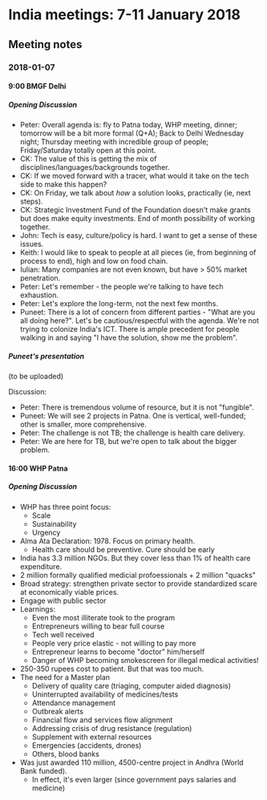 # India meetings: 7-11 January 2018

## Meeting notes

### 2018-01-07

#### 9:00 BMGF Delhi

##### Opening Discussion

- Peter: Overall agenda is: fly to Patna today, WHP meeting, dinner; tomorrow will be a bit more formal (Q+A); Back to Delhi Wednesday night; Thursday meeting with incredible group of people; Friday/Saturday totally open at this point.
- CK: The value of this is getting the mix of disciplines/languages/backgrounds together.
- CK: If we moved forward with a tracer, what would it take on the tech side to make this happen?
- CK: On Friday, we talk about _how_ a solution looks, practically (ie, next steps).
- CK: Strategic Investment Fund of the Foundation doesn't make grants but does make equity investments. End of month possibility of working together.
- John: Tech is easy, culture/policy is hard. I want to get a sense of these issues.
- Keith: I would like to speak to people at all pieces (ie, from beginning of process to end), high and low on food chain.
- Iulian: Many companies are not even known, but have > 50% market penetration.
- Peter: Let's remember - the people we're talking to have tech exhaustion.
- Peter: Let's explore the long-term, not the next few months.
- Puneet: There is a lot of concern from different parties - "What are you all doing here?". Let's be cautious/respectful with the agenda. We're not trying to colonize India's ICT. There is ample precedent for people walking in and saying "I have the solution, show me the problem".

##### Puneet's presentation

(to be uploaded)

Discussion:

- Peter: There is tremendous volume of resource, but it is not "fungible".
- Puneet: We will see 2 projects in Patna. One is vertical, well-funded; other is smaller, more comprehensive.
- Peter: The challenge is not TB; the challenge is health care delivery.
- Peter: We are here for TB, but we're open to talk about the bigger problem.



#### 16:00 WHP Patna

##### Opening Discussion

- WHP has three point focus:
  - Scale
  - Sustainability
  - Urgency
- Alma Ata Declaration: 1978. Focus on primary health.
  - Health care should be preventive. Cure should be early
- India has 3.3 million NGOs. But they cover less than 1% of health care expenditure.
- 2 million formally qualified medicial profoessionals + 2 million "quacks"
- Broad strategy: strengthen private sector to provide standardized scare at economically viable prices.
- Engage with public sector
- Learnings:
  - Even the most illiterate took to the program
  - Entrepreneurs willing to bear full course
  - Tech well received
  - People very price elastic - not willing to pay more
  - Entrepreneur learns to become "doctor" him/herself
  - Danger of WHP becoming smokescreen for illegal medical activities!
- 250-350 rupees cost to patient. But that was too much.
- The need for a Master plan
  - Delivery of quality care (triaging, computer aided diagnosis)
  - Uninterrupted availability of medicines/tests
  - Attendance management
  - Outbreak alerts
  - Financial flow and services flow alignment
  - Addressing crisis of drug resistance (regulation)
  - Supplement with external resources
  - Emergencies (accidents, drones)
  - Others, blood banks
- Was just awarded 110 million, 4500-centre project in Andhra (World Bank funded).
  - In effect, it's even larger (since government pays salaries and medicine)
